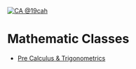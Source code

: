 [![CA @19cah](https://img.shields.io/badge/Author-Carlos%20Abraham%20@19cah-brightgreen.svg)](https://github.com/19cah)
# Mathematic Classes

- [Pre Calculus & Trigonometrics](Pre-Calculus-&-Trigonometrics)
